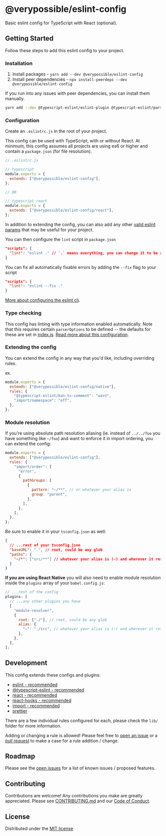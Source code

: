 # @verypossible/eslint-config

Basic eslint config for TypeScript with React (optional).

## Getting Started

Follow these steps to add this eslint config to your project.

### Installation

1. Install packages - `yarn add --dev @verypossible/eslint-config`
2. Install peer dependencies - `npx install-peerdeps --dev @verypossible/eslint-config`

If you run into any issues with peer dependencies, you can install them manually.

```bash
yarn add --dev @typescript-eslint/eslint-plugin @typescript-eslint/parser babel-plugin-module-resolver eslint eslint-config-prettier eslint-import-resolver-babel-module eslint-import-resolver-typescript eslint-plugin-import eslint-plugin-react eslint-plugin-react-hooks prettier
```

### Configuration

Create an `.eslintrc.js` in the root of your project.

This config can be used with TypeScript, with or without React. At minimum, this config assumes all projects are using es6 or higher and contain a `package.json` (for file resolution).

```js
// .eslintrc.js

// typescript
module.exports = {
  extends: ["@verypossible/eslint-config"],
};

// OR

// typescript react
module.exports = {
  extends: ["@verypossible/eslint-config/react"],
};
```

In addition to extending the config, you can also add any other [valid eslint params](https://eslint.org/docs/user-guide/configuring) that may be useful for your project.

You can then configure the `lint` script in `package.json`

```json
"scripts": {
  "lint": "eslint ." // `.` means everything, you can change it to be a given folder, etc.
}
```

You can fix all automatically fixable errors by adding the `--fix` flag to your script

```json
"scripts": {
  "lint": "eslint --fix ."
}
```

[More about configuring the eslint cli](https://eslint.org/docs/user-guide/command-line-interface).

### Type checking

This config has linting with type information enabled automatically. Note that this requires certain `parserOptions` to be defined -- the defaults for these are set in [index.js](./index.js). [Read more about this configuration](https://github.com/typescript-eslint/typescript-eslint/blob/master/docs/getting-started/linting/TYPED_LINTING.md).

### Extending the config

You can extend the config in any way that you'd like, including overriding rules.

ex.

```js
module.exports = {
  extends: ["@verypossible/eslint-config/native"],
  rules: {
    "@typescript-eslint/ban-ts-comment": "warn",
    "import/namespace": "off",
  },
};
```

### Module resolution

If you're using absolute path resolution aliasing (ie. instead of `../../foo` you have something like `~/foo`) and want to enforce it in import ordering, you can extend the config:

```js
module.exports = {
  extends: ["@verypossible/eslint-config"],
  rules: {
    "import/order": [
      "error",
      {
        pathGroups: [
          {
            pattern: "~/**", // or whatever your alias is
            group: "parent",
          },
        ],
      },
    ],
  },
};
```

Be sure to enable it in your `tsconfig.json` as well:

```json
{
  // ...rest of your tsconfig.json
  "baseURL": ".", // root, could be any glob
  "paths": {
    "~/*": ["src/**"] // whatever your alias is (~) and wherever it resolves to (src)
  }
}
```

**If you are using React Native** you will also need to enable module resolution inside the `plugins` array of your `babel.config.js`:

```js
// ...rest of the config
plugins: [
  // ...any other plugins you have
  [
    "module-resolver",
    {
      root: ["./"], // root, could be any glob
      alias: {
        "~": "./src", // whatever your alias is (~) and wherever it resolves to (src)
      },
    },
  ],
];
```

## Development

This config extends these configs and plugins:

- [eslint - recommended](https://eslint.org/docs/rules/)
- [@typescript-eslint - recommended](https://github.com/typescript-eslint/typescript-eslint/tree/master/packages/eslint-plugin#supported-rules)
- [react - recommended](https://github.com/yannickcr/eslint-plugin-react)
- [react-hooks - recommended](https://github.com/facebook/react/tree/master/packages/eslint-plugin-react-hooks)
- [import - recommended](https://github.com/benmosher/eslint-plugin-import)
- [prettier](https://github.com/prettier/eslint-config-prettier)

There are a few individual rules configured for each, please check the `lib/` folder for more information.

Adding or changing a rule is allowed! Please feel free to [open an issue](https://github.com/verypossible-labs/eslint-config-very/issues) or a [pull request](https://github.com/verypossible-labs/eslint-config-very/pulls) to make a case for a rule addition / change.

## Roadmap

Please see the [open issues](https://github.com/verypossible-labs/eslint-config-very/issues) for a list of known issues / proposed features.

## Contributing

Contributions are welcome! Any contributions you make are greatly appreciated. Please see [CONTRIBUTING.md](https://github.com/verypossible-labs/eslint-config-very/blob/master/CONTRIBUTING.md) and our [Code of Conduct](https://github.com/verypossible-labs/eslint-config-very/blob/master/CODE_OF_CONDUCT.md).

## License

Distributed under the [MIT license](https://github.com/verypossible-labs/eslint-config-very/blob/master/LICENSE)
